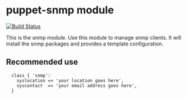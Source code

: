 # puppet-snmp module

[![Build Status](https://codex.cegeka.be/jenkins/job/puppet-snmp/badge/icon)](https://codex.cegeka.be/jenkins/job/puppet-snmp/)

This is the snmp module. Use this module to manage snmp clients. It will install the snmp packages 
and provides a template configuration.

## Recommended use
```
  class { 'snmp':
    syslocation => 'your location goes here',
    syscontact 	=> 'your email address goes here',
  }
```
